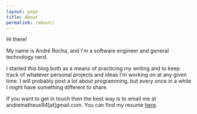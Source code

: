 ```yaml
---
layout: page
title: About
permalink: /about/
---
```


Hi there!

My name is André Rocha, and I'm a software engineer and general technology nerd.

I started this blog both as a means of practicing my writing and to keep track of whatever personal projects and ideas I'm working on at any given time. I will probably post a lot about programming, but every once in a while I might have something different to share.

If you want to get in touch then the best way is to email me at andrematheus94[at]gmail.com. You can find my resume [here](https://www.dropbox.com/s/0oq7fyby06wf2d7/AndreCV2.0.pdf?dl=0).

